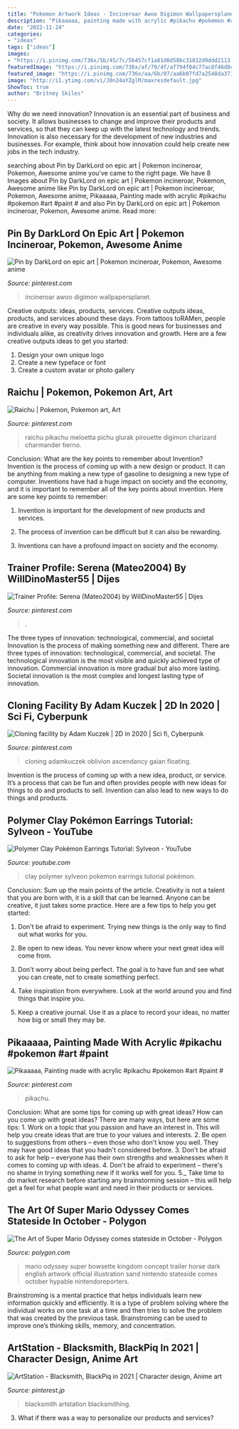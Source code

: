 ```yaml
---
title: "Pokemon Artwork Ideas - Incineroar Awoo Digimon Wallpapersplanet"
description: "Pikaaaaa, painting made with acrylic #pikachu #pokemon #art #paint #"
date: "2022-11-24"
categories:
- "ideas"
tags: ["ideas"]
images:
- "https://i.pinimg.com/736x/5b/45/7c/5b457cf1a81d6d58bc31812d9ddd2113.jpg"
featuredImage: "https://i.pinimg.com/736x/af/79/4f/af794f04c77ac8f46d8cefa50710cdd3.jpg"
featured_image: "https://i.pinimg.com/736x/aa/6b/07/aa6b07fd7a2548da371a9b38872d3cd4.jpg"
image: "http://i1.ytimg.com/vi/J0n24aYZglM/maxresdefault.jpg"
ShowToc: true
author: "Britney Skiles"
---
```



Why do we need innovation?
Innovation is an essential part of business and society. It allows businesses to change and improve their products and services, so that they can keep up with the latest technology and trends. Innovation is also necessary for the development of new industries and businesses. For example, think about how innovation could help create new jobs in the tech industry.

	

		
searching about Pin by DarkLord on epic art | Pokemon incineroar, Pokemon, Awesome anime you've came to the right page. We have 8 Images about Pin by DarkLord on epic art | Pokemon incineroar, Pokemon, Awesome anime like Pin by DarkLord on epic art | Pokemon incineroar, Pokemon, Awesome anime, Pikaaaaa, Painting made with acrylic #pikachu #pokemon #art #paint # and also Pin by DarkLord on epic art | Pokemon incineroar, Pokemon, Awesome anime. Read more:
		
    
## Pin By DarkLord On Epic Art | Pokemon Incineroar, Pokemon, Awesome Anime

<img loading=lazy src="https://i.pinimg.com/736x/2f/4b/23/2f4b2387fc9ad36898944af01cca7170.jpg" onerror="this.onerror=null;this.src='https://tse3.mm.bing.net/th?id=OIP.vd3GdHL98QQYV-h99wND6QHaFj&amp;pid=15.1';" alt="Pin by DarkLord on epic art | Pokemon incineroar, Pokemon, Awesome anime">

_Source: pinterest.com_

>incineroar awoo digimon wallpapersplanet. 

	

Creative outputs: ideas, products, services.
Creative outputs ideas, products, and services abound these days. From tattoos toRAMen, people are creative in every way possible. This is good news for businesses and individuals alike, as creativity drives innovation and growth. Here are a few creative outputs ideas to get you started:
1. Design your own unique logo
2. Create a new typeface or font
3. Create a custom avatar or photo gallery

    
## Raichu | Pokemon, Pokemon Art, Art

<img loading=lazy src="https://i.pinimg.com/736x/92/81/75/9281754dbac83a59fc98dd71df00afe6.jpg" onerror="this.onerror=null;this.src='https://tse1.mm.bing.net/th?id=OIP.OJ1kjqAucKwrppMqU3JTSQHaJ2&amp;pid=15.1';" alt="Raichu | Pokemon, Pokemon art, Art">

_Source: pinterest.com_

>raichu pikachu meloetta pichu glurak pirouette digimon charizard charmander tierno. 

	

Conclusion: What are the key points to remember about Invention?
Invention is the process of coming up with a new design or product. It can be anything from making a new type of gasoline to designing a new type of computer. Inventions have had a huge impact on society and the economy, and it is important to remember all of the key points about invention. Here are some key points to remember:
1) Invention is important for the development of new products and services.

2) The process of invention can be difficult but it can also be rewarding.

3) Inventions can have a profound impact on society and the economy.

    
## Trainer Profile: Serena (Mateo2004) By WillDinoMaster55 | Dijes

<img loading=lazy src="https://i.pinimg.com/736x/aa/6b/07/aa6b07fd7a2548da371a9b38872d3cd4.jpg" onerror="this.onerror=null;this.src='https://tse4.mm.bing.net/th?id=OIP.ItYDv3KAPKSI46uJccImbAHaO0&amp;pid=15.1';" alt="Trainer Profile: Serena (Mateo2004) by WillDinoMaster55 | Dijes">

_Source: pinterest.com_

>. 

	

The three types of innovation: technological, commercial, and societal
Innovation is the process of making something new and different. There are three types of innovation: technological, commercial, and societal. The technological innovation is the most visible and quickly achieved type of innovation. Commercial innovation is more gradual but also more lasting. Societal innovation is the most complex and longest lasting type of innovation.

    
## Cloning Facility By Adam Kuczek | 2D In 2020 | Sci Fi, Cyberpunk

<img loading=lazy src="https://i.pinimg.com/736x/77/62/15/776215de0355525a445628524918c657--concept-board-facility.jpg" onerror="this.onerror=null;this.src='https://tse2.mm.bing.net/th?id=OIP.8yn5F0iY-Uc7P158JK2Z1QHaEK&amp;pid=15.1';" alt="Cloning facility by Adam Kuczek | 2D in 2020 | Sci fi, Cyberpunk">

_Source: pinterest.com_

>cloning adamkuczek oblivion ascendancy gaian floating. 

	

Invention is the process of coming up with a new idea, product, or service. It’s a process that can be fun and often provides people with new ideas for things to do and products to sell. Invention can also lead to new ways to do things and products.

    
## Polymer Clay Pokémon Earrings Tutorial: Sylveon - YouTube

<img loading=lazy src="http://i1.ytimg.com/vi/J0n24aYZglM/maxresdefault.jpg" onerror="this.onerror=null;this.src='https://tse1.mm.bing.net/th?id=OIP.5ZtUpmUf1bMoSoGmcgXOhwHaEK&amp;pid=15.1';" alt="Polymer Clay Pokémon Earrings Tutorial: Sylveon - YouTube">

_Source: youtube.com_

>clay polymer sylveon pokemon earrings tutorial pokémon. 

	

Conclusion: Sum up the main points of the article.
Creativity is not a talent that you are born with, it is a skill that can be learned. Anyone can be creative, it just takes some practice. Here are a few tips to help you get started:
1. Don't be afraid to experiment. Trying new things is the only way to find out what works for you.

2. Be open to new ideas. You never know where your next great idea will come from.

3. Don't worry about being perfect. The goal is to have fun and see what you can create, not to create something perfect.

4. Take inspiration from everywhere. Look at the world around you and find things that inspire you.

5. Keep a creative journal. Use it as a place to record your ideas, no matter how big or small they may be.

    
## Pikaaaaa, Painting Made With Acrylic #pikachu #pokemon #art #paint #

<img loading=lazy src="https://i.pinimg.com/736x/af/79/4f/af794f04c77ac8f46d8cefa50710cdd3.jpg" onerror="this.onerror=null;this.src='https://tse1.mm.bing.net/th?id=OIP.dvDIouWNIMIuYVCUinf05AHaIr&amp;pid=15.1';" alt="Pikaaaaa, Painting made with acrylic #pikachu #pokemon #art #paint #">

_Source: pinterest.com_

>pikachu. 

	

Conclusion: What are some tips for coming up with great ideas?
How can you come up with great ideas? There are many ways, but here are some tips: 1. Work on a topic that you passion and have an interest in. This will help you create ideas that are true to your values and interests. 2. Be open to suggestions from others – even those who don't know you well. They may have good ideas that you hadn't considered before. 3. Don't be afraid to ask for help – everyone has their own strengths and weaknesses when it comes to coming up with ideas. 4. Don't be afraid to experiment – there's no shame in trying something new if it works well for you. 5._ Take time to do market research before starting any brainstorming session – this will help get a feel for what people want and need in their products or services. 
    
## The Art Of Super Mario Odyssey Comes Stateside In October - Polygon

<img loading=lazy src="https://cdn.vox-cdn.com/thumbor/2ZRwWz0q6BbsyiGNILTfBFV6ttg=/0x0:3500x2000/1200x800/filters:focal(833x893:1393x1453)/cdn.vox-cdn.com/uploads/chorus_image/image/63220255/DTF4wWAV4AEoOET.0.jpg" onerror="this.onerror=null;this.src='https://tse4.mm.bing.net/th?id=OIP.QAlhopeTRYu8MtOns3-93wHaE8&amp;pid=15.1';" alt="The Art of Super Mario Odyssey comes stateside in October - Polygon">

_Source: polygon.com_

>mario odyssey super bowsette kingdom concept trailer horse dark english artwork official illustration sand nintendo stateside comes october hypable nintendoreporters. 

	

Brainstroming is a mental practice that helps individuals learn new information quickly and efficiently. It is a type of problem solving where the individual works on one task at a time and then tries to solve the problem that was created by the previous task. Brainstroming can be used to improve one’s thinking skills, memory, and concentration.

    
## ArtStation - Blacksmith, BlackPiq In 2021 | Character Design, Anime Art

<img loading=lazy src="https://i.pinimg.com/736x/5b/45/7c/5b457cf1a81d6d58bc31812d9ddd2113.jpg" onerror="this.onerror=null;this.src='https://tse2.mm.bing.net/th?id=OIP.k_q8Hv77EZfQyHnbdGJuhAHaKr&amp;pid=15.1';" alt="ArtStation - Blacksmith, BlackPiq in 2021 | Character design, Anime art">

_Source: pinterest.jp_

>blacksmith artstation blacksmithing. 

	

3. What if there was a way to personalize our products and services?

